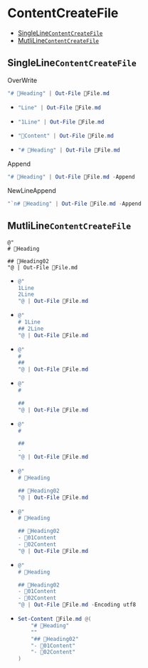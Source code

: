 # ContentCreateFile
- [SingleLine`ContentCreateFile`](#singlelinecontentcreatefile)
- [MutliLine`ContentCreateFile`](#mutlilinecontentcreatefile)

## SingleLine`ContentCreateFile`
OverWrite
```ps1
"# 📌Heading" | Out-File 📄File.md
```
- ```ps1
  "Line" | Out-File 📄File.md
  ```
- ```ps1
  "1Line" | Out-File 📄File.md
  ```
- ```ps1
  "🔎Content" | Out-File 📄File.md
  ```
- ```ps1
  "# 📌Heading" | Out-File 📄File.md
  ```


Append
```ps1
"# 📌Heading" | Out-File 📄File.md -Append
```

NewLineAppend
```ps1
"`n# 📌Heading" | Out-File 📄File.md -Append
```

## MutliLine`ContentCreateFile`
```
@"
# 📌Heading

## 📌Heading02
"@ | Out-File 📄File.md
```
- ```ps1
  @"
  1Line
  2Line
  "@ | Out-File 📄File.md
  ```
- ```ps1
  @"
  # 1Line
  ## 2Line
  "@ | Out-File 📄File.md
  ```
- ```ps1
  @"
  # 
  ## 
  "@ | Out-File 📄File.md
  ```
- ```ps1
  @"
  # 

  ## 
  "@ | Out-File 📄File.md
  ```
- ```ps1
  @"
  # 

  ## 
  - 
  "@ | Out-File 📄File.md
  ```
- ```ps1
  @"
  # 📌Heading

  ## 📌Heading02
  "@ | Out-File 📄File.md
  ```  
- ```ps1
  @"
  # 📌Heading

  ## 📌Heading02
  - 🔎01Content
  - 🔎02Content
  "@ | Out-File 📄File.md
  ```
- ```ps1
  @"
  # 📌Heading

  ## 📌Heading02
  - 🔎01Content
  - 🔎02Content
  "@ | Out-File 📄File.md -Encoding utf8
  ```
- ```ps1
  Set-Content 📄File.md @(
      "# 📌Heading"
      ""
      "## 📌Heading02"
      "- 🔎01Content"
      "- 🔎02Content"
  )
  ```
